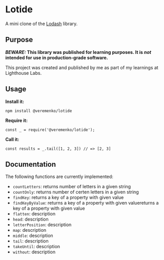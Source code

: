 # Lotide

A mini clone of the [Lodash](https://lodash.com) library.

## Purpose

**_BEWARE:_ This library was published for learning purposes. It is _not_ intended for use in production-grade software.**

This project was created and published by me as part of my learnings at Lighthouse Labs. 

## Usage

**Install it:**

`npm install @veremenko/lotide`

**Require it:**

`const _ = require('@veremenko/lotide');`

**Call it:**

`const results = _.tail([1, 2, 3]) // => [2, 3]`

## Documentation

The following functions are currently implemented:

* `countLetters`: returns number of letters in a given string
* `countOnly`: returns number of certen letters in a given string
* `findKey`: returns a key of a property with given value
* `findKeyByValue`: returns a key of a property with given valuereturns a key of a property with given value
* `flatten`: description
* `head`: description
* `letterPosition`: description
* `map`: description
* `middle`: description
* `tail`: description
* `takeUntil`: description
* `without`: description




